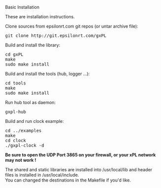 Basic Installation

These are installation instructions.

Clone sources from epsilonrt.com git repos (or untar archive file):

<pre class="fragment">
git clone http://git.epsilonrt.com/gxPL
</pre>

Build and install the library:

<pre class="fragment">
cd gxPL
make
sudo make install
</pre>

Build and install the tools (hub, logger ...):

<pre class="fragment">
cd tools
make
sudo make install
</pre>

Run hub tool as daemon:

<pre class="fragment">
gxpl-hub
</pre>

Build and run clock example:

<pre class="fragment">
cd ../examples
make
cd clock
./gxpl-clock -d
</pre>

**Be sure to open the UDP Port 3865 on your firewall, or your xPL 
network may not work !**

The shared and static libraries are installed into /usr/local/lib and 
header files is installed in /usr/local/include.  
You can changed the destinations in the Makefile if you'd like.
